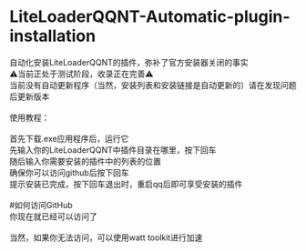 # LiteLoaderQQNT-Automatic-plugin-installation
自动化安装LiteLoaderQQNT的插件，弥补了官方安装器关闭的事实
<br>⚠当前正处于测试阶段，收录正在完善⚠
<br>当前没有自动更新程序（当然，安装列表和安装链接是自动更新的）请在发现问题后更新版本
<br>
<br>使用教程：
<br>
<br>首先下载.exe应用程序后，运行它
<br>先输入你的LiteLoaderQQNT中插件目录在哪里，按下回车
<br>随后输入你需要安装的插件中的列表的位置
<br>确保你可以访问github后按下回车
<br>提示安装已完成，按下回车退出时，重启qq后即可享受安装的插件
<br>
<br>#如何访问GitHub
<br>你现在就已经可以访问了
<br>
<br>当然，如果你无法访问，可以使用watt toolkit进行加速
